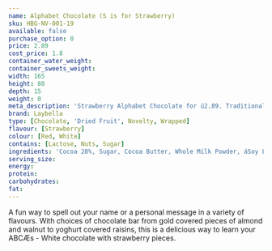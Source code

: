 ```yaml
---
name: Alphabet Chocolate (S is for Strawberry)
sku: HBG-NV-001-19
available: false
purchase_option: 0
price: 2.89
cost_price: 1.8
container_water_weight: 
container_sweets_weight: 
width: 165
height: 80
depth: 15
weight: 0
meta_description: 'Strawberry Alphabet Chocolate for ú2.89. Traditional sweet treats and more at Humbugs Confectionery Store. Specialists in satisfying your sweet tooth!'
brand: Laybella
type: [Chocolate, 'Dried Fruit', Novelty, Wrapped]
flavour: [Strawberry]
colour: [Red, White]
contains: [Lactose, Nuts, Sugar]
ingredients: 'Cocoa 28%, Sugar, Cocoa Butter, Whole Milk Powder, áSoy Lecithin, Flavouring: Natural Vanilla, Emulsifier, Strawberry'
serving_size: 
energy: 
protein: 
carbohydrates: 
fat: 
---
```

A fun way to spell out your name or a personal message in a variety of flavours. With choices of chocolate bar from gold covered pieces of almond and walnut to yoghurt covered raisins, this is a delicious way to learn your ABCÆs - White chocolate with strawberry pieces.